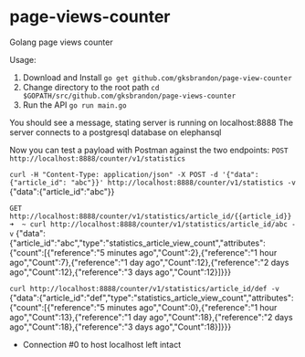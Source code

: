 # page-views-counter
Golang page views counter

Usage:

1. Download and Install ```go get github.com/gksbrandon/page-view-counter```
2. Change directory to the root path ```cd $GOPATH/src/github.com/gksbrandon/page-views-counter```
3. Run the API ```go run main.go```

You should see a message, stating server is running on localhost:8888
The server connects to a postgresql database on elephansql

Now you can test a payload with Postman against the two endpoints:
```POST http://localhost:8888/counter/v1/statistics```

```curl -H "Content-Type: application/json" -X POST -d '{"data": {"article_id": "abc"}}' http://localhost:8888/counter/v1/statistics -v```
{"data":{"article_id":"abc"}}

```GET http://localhost:8888/counter/v1/statistics/article_id/{{article_id}}```
```➜  ~ curl http://localhost:8888/counter/v1/statistics/article_id/abc -v```
{"data":{"article_id":"abc","type":"statistics_article_view_count","attributes":{"count":[{"reference":"5 minutes ago","Count":2},{"reference":"1 hour ago","Count":7},{"reference":"1 day ago","Count":12},{"reference":"2 days ago","Count":12},{"reference":"3 days ago","Count":12}]}}}

```curl http://localhost:8888/counter/v1/statistics/article_id/def -v```
{"data":{"article_id":"def","type":"statistics_article_view_count","attributes":{"count":[{"reference":"5 minutes ago","Count":0},{"reference":"1 hour ago","Count":13},{"reference":"1 day ago","Count":18},{"reference":"2 days ago","Count":18},{"reference":"3 days ago","Count":18}]}}}
* Connection #0 to host localhost left intact

